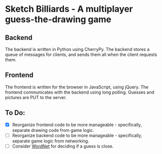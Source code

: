 # Sketch Billiards - A multiplayer guess-the-drawing game

## Backend
The backend is written in Python using CherryPy. The backend stores a queue of messages for clients, and sends them
all when the client requests them. 

## Frontend
The frontend is written for the browser in JavaScript, using jQuery.
The frontend communicates with the backend using long polling. Guesses and pictures are PUT to the server.

## To Do:
 - [x] Reorganize frontend code to be more manageable - specifically, separate drawing code from game logic.  
 - [ ] Reorganize backend code to be more manageable - specifically, separate game logic from networking.  
 - [ ] Consider [WordNet](http://www.nltk.org/howto/wordnet.html) for deciding if a guess is close.

